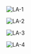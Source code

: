 ![LA-1](https://github.com/user-attachments/assets/fde55587-f5fa-4d41-849e-455dd8e15fd8)

![LA-2](https://github.com/user-attachments/assets/cb29921f-6256-4c2b-bb67-e8d370d8a422)

![LA-3](https://github.com/user-attachments/assets/2143e76e-e207-4cd0-89b7-86b224b144ae)

![LA-4](https://github.com/user-attachments/assets/46daf25d-3bc2-4336-8540-004ad35f009d)
